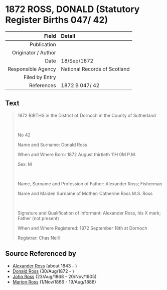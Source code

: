 ﻿---
layout: page
permalink: /sources/s56763929
---

# 1872 ROSS, DONALD (Statutory Register Births 047/ 42)

Field | Detail
---:|:---
Publication | 
Originator / Author | 
Date | 18/Sep/1872
Responsible Agency | National Records of Scotland
Filed by Entry | 
References | 1872 B 047/ 42

## Text

> 1872 BIRTHS in the District of Dornoch in the County of Sutherland
>
> <br/>
>
> No 42
>
> Name and Surname: Donald Ross
>
> When and Where Born: 1872 August thirtieth 11H 0M P.M.
>
> Sex: M
>
> <br/>
>
> Name, Surname and Profession of Father: Alexander Ross; Fisherman
>
> Name and Maiden Surname of Mother: Catherine Ross M.S. Ross
>
> <br/>
>
> Signature and Qualification of Informant: Alexander Ross, his X mark; Father (not present)
>
> When and Where Registered: 1872 September 18th at Dornoch
>
> Registrar: Chas Neill
>

## Source Referenced by

* [Alexander Ross](../people/@17311533@-alexander-ross-b1843-d.md) (about 1843 - )
* [Donald Ross](../people/@4496220@-donald-ross-b1872-8-30-d.md) (30/Aug/1872 - )
* [John Ross](../people/@16505504@-john-ross-b1868-8-23-d1905-11-20.md) (23/Aug/1868 - 20/Nov/1905)
* [Marion Ross](../people/@75416110@-marion-ross-b1866-11-1-d1888-8-19.md) (1/Nov/1866 - 19/Aug/1888)
